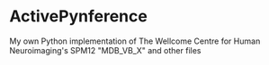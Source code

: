 # ActivePynference
My own Python implementation of The Wellcome Centre for Human Neuroimaging's SPM12 "MDB_VB_X" and other files
